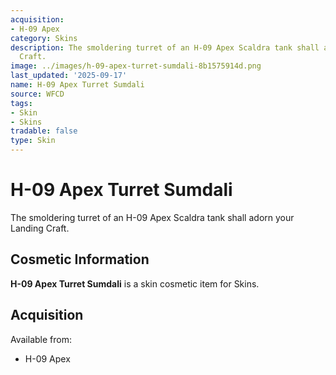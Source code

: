 ```yaml
---
acquisition:
- H-09 Apex
category: Skins
description: The smoldering turret of an H-09 Apex Scaldra tank shall adorn your Landing
  Craft.
image: ../images/h-09-apex-turret-sumdali-8b1575914d.png
last_updated: '2025-09-17'
name: H-09 Apex Turret Sumdali
source: WFCD
tags:
- Skin
- Skins
tradable: false
type: Skin
---
```


# H-09 Apex Turret Sumdali

The smoldering turret of an H-09 Apex Scaldra tank shall adorn your Landing Craft.

## Cosmetic Information

**H-09 Apex Turret Sumdali** is a skin cosmetic item for Skins.

## Acquisition

Available from:
- H-09 Apex

